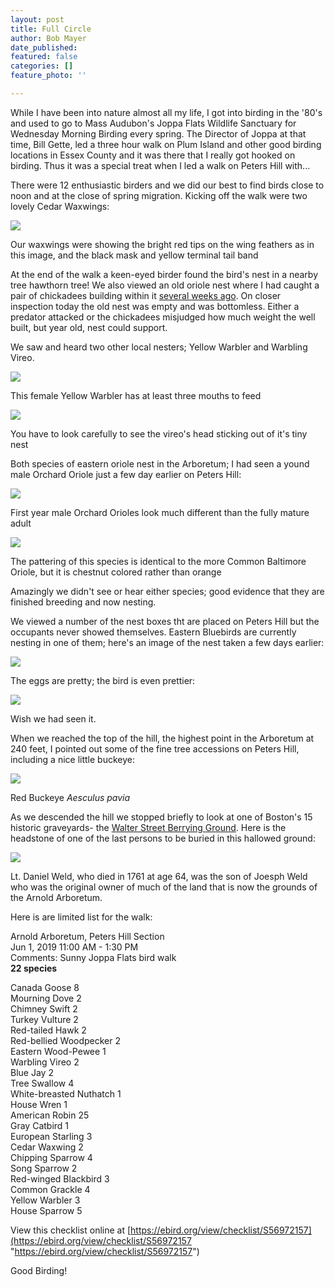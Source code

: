 ```yaml
---
layout: post
title: Full Circle
author: Bob Mayer
date_published: 
featured: false
categories: []
feature_photo: ''

---
```

While I have been into nature almost all my life, I got into birding in the '80's and used to go to Mass Audubon's Joppa Flats Wildlife Sanctuary  for Wednesday Morning Birding every spring. The Director of Joppa at that time, Bill Gette, led a three hour walk on Plum Island and other good birding locations in Essex County and it was there that I really got hooked on birding.   Thus it was a special treat when I led a walk on Peters Hill with...

There were 12 enthusiastic birders and we did our best to find birds close to noon and at the close of spring migration.  Kicking off the walk were two lovely Cedar Waxwings:

![](/images/P1000736.jpg)

Our waxwings were showing the bright red tips on the wing feathers as in this image, and the black mask and yellow terminal tail band

At the end of the walk a keen-eyed birder found the bird's nest in a nearby tree hawthorn tree!  We also viewed an old oriole nest where I had caught a pair of chickadees building within it [several weeks ago](https://www.arbotopia.com/2019/05/05/early-spring-peters-hill-walk.html).  On closer inspection today the old nest was empty and was bottomless. Either a predator attacked or the chickadees misjudged how much weight the well built, but year old, nest could support.

We saw and heard two other local nesters; Yellow Warbler and Warbling Vireo.

![](/images/P1060021-1.jpg)

This female Yellow Warbler has at least three mouths to feed

![](/images/P1280042.jpg)

You have to look carefully to see the vireo's head sticking out of it's tiny nest

Both species of  eastern oriole nest in the Arboretum; I had seen a yound male Orchard Oriole just a few day earlier on Peters Hill:

![](/images/P1020156_1.jpg)

First year male Orchard Orioles look much different than the fully mature adult

![](/images/P1080351-2.jpg)

The pattering of this species is identical to the more Common Baltimore Oriole, but it is chestnut colored rather than orange

Amazingly we didn't see or hear either species; good evidence that they are finished breeding and now nesting.

We viewed a number of the nest boxes tht are placed on Peters Hill but the occupants never showed themselves. Eastern Bluebirds are currently nesting in one of them; here's an image of the nest taken a few days earlier:

![](/images/IMG_4558.jpg)

The eggs are pretty; the bird is even prettier:

![](/images/P1130662.jpg)

Wish we had seen it.

When we reached the top of the hill, the highest point in the Arboretum at 240 feet, I pointed out some of the fine tree accessions on Peters Hill, including a nice little buckeye:

![](/images/P1150082.jpg)

Red Buckeye _Aesculus pavia_ 

As we descended the hill we stopped briefly to look at one of Boston's 15 historic graveyards- the [Walter Street Berrying Ground](http://arnoldia.arboretum.harvard.edu/pdf/articles/1573.pd).  Here is the headstone of one of the last persons to be buried in this hallowed ground:

![](/images/P1270012.jpg)

Lt. Daniel Weld, who died in 1761 at age 64, was the son of Joesph Weld who was the original owner of much of the land that is now the grounds of the Arnold Arboretum.

Here is are limited list for the walk:

Arnold Arboretum, Peters Hill Section  
Jun 1, 2019 11:00 AM - 1:30 PM  
Comments: Sunny  Joppa Flats bird walk  
**22 species**  
  
Canada Goose 8  
Mourning Dove 2  
Chimney Swift 2  
Turkey Vulture 2  
Red-tailed Hawk 2  
Red-bellied Woodpecker 2  
Eastern Wood-Pewee 1  
Warbling Vireo 2  
Blue Jay 2  
Tree Swallow 4  
White-breasted Nuthatch 1  
House Wren 1  
American Robin 25  
Gray Catbird 1  
European Starling 3  
Cedar Waxwing 2  
Chipping Sparrow 4  
Song Sparrow 2  
Red-winged Blackbird 3  
Common Grackle 4  
Yellow Warbler 3  
House Sparrow 5  
  
View this checklist online at [https://ebird.org/view/checklist/S56972157](https://ebird.org/view/checklist/S56972157 "https://ebird.org/view/checklist/S56972157")

Good Birding!